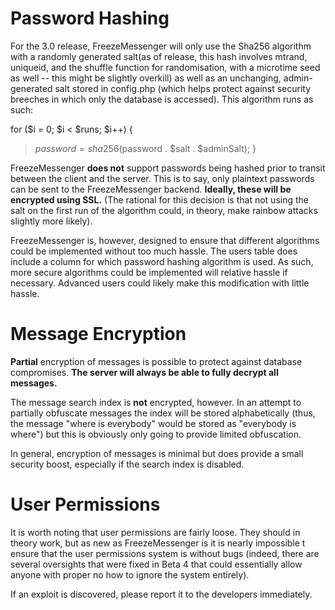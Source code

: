 # Password Hashing #

For the 3.0 release, FreezeMessenger will only use the Sha256 algorithm with a randomly generated salt(as of release, this hash involves mtrand, uniqueid, and the shuffle function for randomisation, with a microtime seed as well -- this might be slightly overkill) as well as an unchanging, admin-generated salt stored in config.php (which helps protect against security breeches in which only the database is accessed). This algorithm runs as such:

for ($i = 0; $i < $runs; $i++) {
> $password = sha256($password . $salt . $adminSalt);
}

FreezeMessenger **does not** support passwords being hashed prior to transit between the client and the server. This is to say, only plaintext passwords can be sent to the FreezeMessenger backend. **Ideally, these will be encrypted using SSL.** (The rational for this decision is that not using the salt on the first run of the algorithm could, in theory, make rainbow attacks slightly more likely).

FreezeMessenger is, however, designed to ensure that different algorithms could be implemented without too much hassle. The users table does include a column for which password hashing algorithm is used. As such, more secure algorithms could be implemented will relative hassle if necessary. Advanced users could likely make this modification with little hassle.

# Message Encryption #
**Partial** encryption of messages is possible to protect against database compromises. **The server will always be able to fully decrypt all messages.**

The message search index is **not** encrypted, however. In an attempt to partially obfuscate messages the index will be stored alphabetically (thus, the message "where is everybody" would be stored as "everybody is where") but this is obviously only going to provide limited obfuscation.

In general, encryption of messages is minimal but does provide a small security boost, especially if the search index is disabled.

# User Permissions #
It is worth noting that user permissions are fairly loose. They should in theory work, but as new as FreezeMessenger is it is nearly impossible t ensure that the user permissions system is without bugs (indeed, there are several oversights that were fixed in Beta 4 that could essentially allow anyone with proper no how to ignore the system entirely).

If an exploit is discovered, please report it to the developers immediately.
